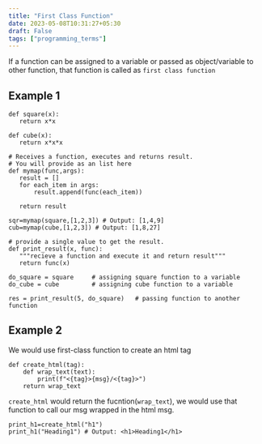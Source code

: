 ```yaml
---
title: "First Class Function"
date: 2023-05-08T10:31:27+05:30
draft: False
tags: ["programming_terms"]
---
```


 If a function can be assigned to a variable or passed as object/variable to other function, that function is called as `first class function` 

 ## Example 1 

 ```
 def square(x):
    return x*x 

def cube(x):
    return x*x*x

# Receives a function, executes and returns result. 
# You will provide as an list here
def mymap(func,args):
    result = []
    for each_item in args:
        result.append(func(each_item))

    return result 

sqr=mymap(square,[1,2,3]) # Output: [1,4,9]
cub=mymap(cube,[1,2,3]) # Output: [1,8,27]

# provide a single value to get the result.
def print_result(x, func):
    """recieve a function and execute it and return result"""
    return func(x)

do_square = square     # assigning square function to a variable
do_cube = cube         # assigning cube function to a variable

res = print_result(5, do_square)   # passing function to another function

```
## Example 2

We would use first-class function to create an html tag

```
def create_html(tag):
    def wrap_text(text):
        print(f"<{tag}>{msg}/<{tag}>")
    return wrap_text
```

`create_html` would return the fucntion(`wrap_text`), we would use that function to call our msg wrapped in the html msg. 

```
print_h1=create_html("h1")
print_h1("Heading1") # Output: <h1>Heading1</h1> 
```